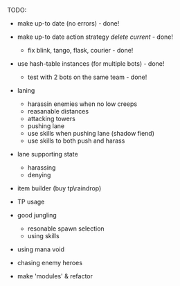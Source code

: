 
TODO:
  - make up-to date (no errors) - done!
  - make up-to date action strategy *delete current*  - done!
    - fix blink, tango, flask, courier - done!
  - use hash-table instances (for multiple bots) - done!
    - test with 2 bots on the same team - done!

  - laning
      - harassin enemies when no low creeps
      - reasanable distances
      - attacking towers
      - pushing lane
      - use skills when pushing lane (shadow fiend)
      - use skills to both push and harass

  - lane supporting state
    - harassing
    - denying

  - item builder (buy tp\raindrop)
  - TP usage
  
  - good jungling
    - resonable spawn selection
    - using skills
    
  - using mana void
  - chasing enemy heroes

  - make 'modules' & refactor
